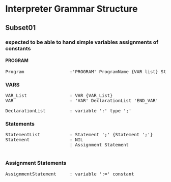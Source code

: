 #  Interpreter Grammar Structure
## Subset01
### expected to be able to hand simple variables assignments of constants


#### PROGRAM 
<pre>
Program					:'PROGRAM' ProgramName {VAR_list} StatementList 'END_PROGRAM'
</pre>


### VARS
<pre>
VAR_List				: VAR {VAR_List} 
VAR						: 'VAR' DeclarationList 'END_VAR'
								
DeclarationList			: variable ':' type ';'
</pre>	



### Statements
<pre>
StatementList			: Statement ';' {Statement ';'}
Statement				: NIL
						| Assignment Statement

</pre>


### Assignment Statements
<pre>
AssignmentStatement		: variable ':=' constant
</pre>


